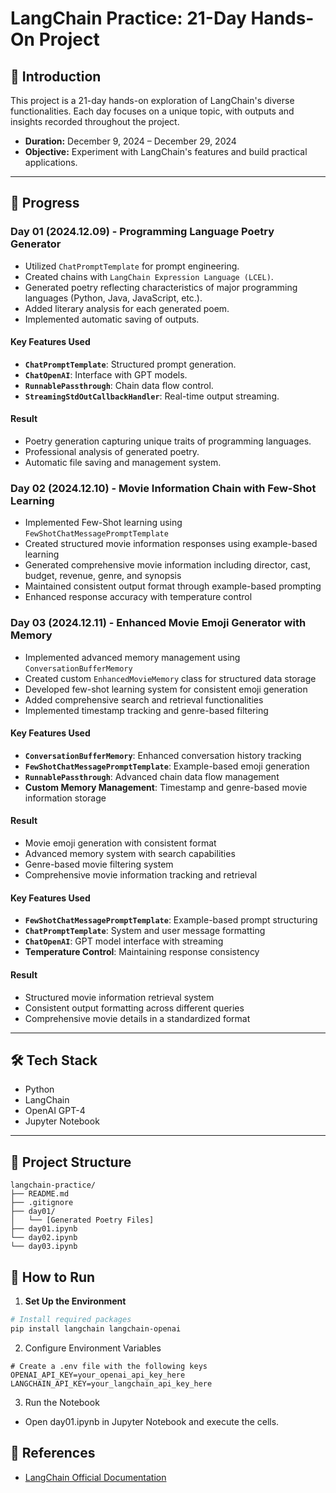 # LangChain Practice: 21-Day Hands-On Project

## 📝 Introduction

This project is a 21-day hands-on exploration of LangChain's diverse functionalities. Each day focuses on a unique topic, with outputs and insights recorded throughout the project.

-   **Duration:** December 9, 2024 – December 29, 2024
-   **Objective:** Experiment with LangChain's features and build practical applications.

---

## 📅 Progress

### Day 01 (2024.12.09) - Programming Language Poetry Generator

-   Utilized `ChatPromptTemplate` for prompt engineering.
-   Created chains with `LangChain Expression Language (LCEL)`.
-   Generated poetry reflecting characteristics of major programming languages (Python, Java, JavaScript, etc.).
-   Added literary analysis for each generated poem.
-   Implemented automatic saving of outputs.

#### Key Features Used

-   **`ChatPromptTemplate`**: Structured prompt generation.
-   **`ChatOpenAI`**: Interface with GPT models.
-   **`RunnablePassthrough`**: Chain data flow control.
-   **`StreamingStdOutCallbackHandler`**: Real-time output streaming.

#### Result

-   Poetry generation capturing unique traits of programming languages.
-   Professional analysis of generated poetry.
-   Automatic file saving and management system.

### Day 02 (2024.12.10) - Movie Information Chain with Few-Shot Learning

-   Implemented Few-Shot learning using `FewShotChatMessagePromptTemplate`
-   Created structured movie information responses using example-based learning
-   Generated comprehensive movie information including director, cast, budget, revenue, genre, and synopsis
-   Maintained consistent output format through example-based prompting
-   Enhanced response accuracy with temperature control

### Day 03 (2024.12.11) - Enhanced Movie Emoji Generator with Memory

-   Implemented advanced memory management using `ConversationBufferMemory`
-   Created custom `EnhancedMovieMemory` class for structured data storage
-   Developed few-shot learning system for consistent emoji generation
-   Added comprehensive search and retrieval functionalities
-   Implemented timestamp tracking and genre-based filtering

#### Key Features Used

-   **`ConversationBufferMemory`**: Enhanced conversation history tracking
-   **`FewShotChatMessagePromptTemplate`**: Example-based emoji generation
-   **`RunnablePassthrough`**: Advanced chain data flow management
-   **Custom Memory Management**: Timestamp and genre-based movie information storage

#### Result

-   Movie emoji generation with consistent format
-   Advanced memory system with search capabilities
-   Genre-based movie filtering system
-   Comprehensive movie information tracking and retrieval

#### Key Features Used

-   **`FewShotChatMessagePromptTemplate`**: Example-based prompt structuring
-   **`ChatPromptTemplate`**: System and user message formatting
-   **`ChatOpenAI`**: GPT model interface with streaming
-   **Temperature Control**: Maintaining response consistency

#### Result

-   Structured movie information retrieval system
-   Consistent output formatting across different queries
-   Comprehensive movie details in a standardized format

---

## 🛠 Tech Stack

-   Python
-   LangChain
-   OpenAI GPT-4
-   Jupyter Notebook

---

## 📁 Project Structure

```
langchain-practice/
├── README.md
├── .gitignore
├── day01/
│   └── [Generated Poetry Files]
├── day01.ipynb
└── day02.ipynb
└── day03.ipynb
```

## 🚀 How to Run

1. **Set Up the Environment**

```bash
# Install required packages
pip install langchain langchain-openai
```

2. Configure Environment Variables

```
# Create a .env file with the following keys
OPENAI_API_KEY=your_openai_api_key_here
LANGCHAIN_API_KEY=your_langchain_api_key_here
```

3. Run the Notebook

-   Open day01.ipynb in Jupyter Notebook and execute the cells.

## 📌 References

-   [LangChain Official Documentation](https://python.langchain.com/docs/get_started/introduction)
